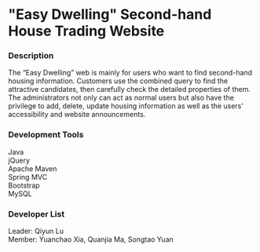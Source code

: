 # "Easy Dwelling" Second-hand House Trading Website
### Description
The “Easy Dwelling” web is mainly for users who want to find second-hand housing information. Customers use the combined query to find the attractive candidates, then carefully check the detailed properties of them.  
The administrators not only can act as normal users but also have the privilege to add, delete, update housing information as well as the users' accessibility and website announcements.  
### Development Tools
Java  
jQuery  
Apache Maven  
Spring MVC  
Bootstrap  
MySQL  
### Developer List
Leader: Qiyun Lu  
Member: Yuanchao Xia, Quanjia Ma, Songtao Yuan  

